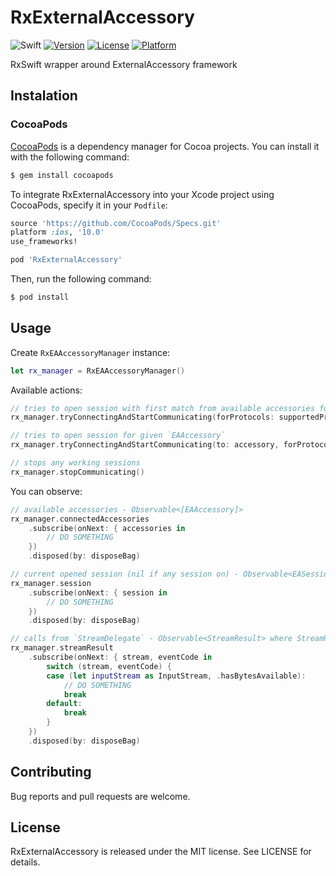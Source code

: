 # RxExternalAccessory
![Swift](https://img.shields.io/badge/Swift-4.2-orange.svg)
[![Version](https://img.shields.io/cocoapods/v/RxExternalAccessory.svg?style=flat)](http://cocoapods.org/pods/RxExternalAccessory)
[![License](https://img.shields.io/cocoapods/l/RxExternalAccessory.svg?style=flat)](http://cocoapods.org/pods/RxExternalAccessory)
[![Platform](https://img.shields.io/cocoapods/p/RxExternalAccessory.svg?style=flat)](http://cocoapods.org/pods/RxExternalAccessory)

RxSwift wrapper around ExternalAccessory framework

## Instalation

### CocoaPods

[CocoaPods](http://cocoapods.org) is a dependency manager for Cocoa projects. You can install it with the following command:

```bash
$ gem install cocoapods
```

To integrate RxExternalAccessory into your Xcode project using CocoaPods, specify it in your `Podfile`:

```ruby
source 'https://github.com/CocoaPods/Specs.git'
platform :ios, '10.0'
use_frameworks!

pod 'RxExternalAccessory'
```

Then, run the following command:

```bash
$ pod install
```

## Usage

Create `RxEAAccessoryManager` instance:

```swift
let rx_manager = RxEAAccessoryManager()
```

Available actions:

```swift
// tries to open session with first match from available accessories for given `supportedProtocols`
rx_manager.tryConnectingAndStartCommunicating(forProtocols: supportedProtocols)

// tries to open session for given `EAAccessory`
rx_manager.tryConnectingAndStartCommunicating(to: accessory, forProtocols: supportedProtocols)

// stops any working sessions
rx_manager.stopCommunicating()
```

You can observe:

```swift
// available accessories - Observable<[EAAccessory]>
rx_manager.connectedAccessories
    .subscribe(onNext: { accessories in
        // DO SOMETHING
    })
    .disposed(by: disposeBag)

// current opened session (nil if any session on) - Observable<EASession?>
rx_manager.session
    .subscribe(onNext: { session in
        // DO SOMETHING
    })
    .disposed(by: disposeBag)

// calls from `StreamDelegate` - Observable<StreamResult> where StreamResult = (aStream: Stream, eventCode: Stream.Event)
rx_manager.streamResult
    .subscribe(onNext: { stream, eventCode in
        switch (stream, eventCode) {
        case (let inputStream as InputStream, .hasBytesAvailable):
            // DO SOMETHING
            break
        default:
            break
        }
    })
    .disposed(by: disposeBag)
```

## Contributing

Bug reports and pull requests are welcome.

## License

RxExternalAccessory is released under the MIT license. See LICENSE for details.
